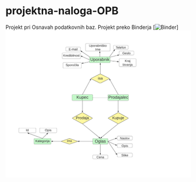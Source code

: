 # projektna-naloga-OPB
Projekt pri Osnavah podatkovnih baz.
Projekt preko Binderja [![Binder](https://mybinder.org/v2/gh/jostv99/projektna-naloga-OPB/main?urlpath=proxy%2F8080)]
![ER diagram (dopolni)](ERdiagram.png)


